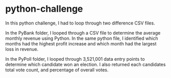 # python-challenge

In this python challenge, I had to loop through two difference CSV files.

In the PyBank folder, I looped through a CSV file to determine the average monthly revenue using Python. 
In the same python file, I identified which months had the highest profit increase and which month had the largest loss in revenue.

In the PyPoll folder, I looped through 3,521,001 data entry points to determine which candidate won an election.
I also returned each candidates total vote count, and percentage of overall votes. 
